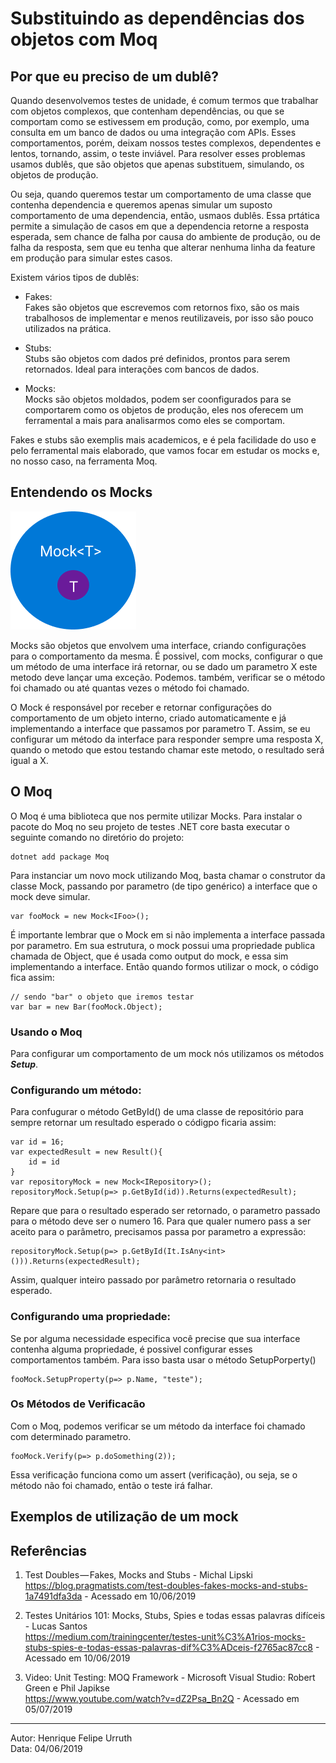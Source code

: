 # Substituindo as dependências dos objetos com Moq

## Por que eu preciso de um dublê?
Quando desenvolvemos testes de unidade, é comum termos que trabalhar com objetos complexos, que contenham dependências, ou que se comportam como se estivessem em produção, como, por exemplo, uma consulta em um banco de dados ou uma integração com APIs. Esses comportamentos, porém, deixam nossos testes complexos, dependentes e lentos, tornando, assim, o teste inviável. Para resolver esses problemas usamos dublês, que são objetos que apenas substituem, simulando, os objetos de produção. 

Ou seja, quando queremos testar um comportamento de uma classe que contenha dependencia e queremos apenas simular um suposto comportamento de uma dependencia, então, usmaos dublês. Essa prtática permite a simulação de casos em que a dependencia retorne a resposta esperada, sem chance de falha por causa do ambiente de produção, ou de falha da resposta, sem que eu tenha que alterar nenhuma linha da feature em produção para simular estes casos.

Existem vários tipos de dublês:

- Fakes:  
    Fakes são objetos que escrevemos com retornos fixo, são os mais trabalhosos de implementar e menos reutilizaveis, por isso são pouco utilizados na prática.  

- Stubs:  
    Stubs são objetos com dados pré definidos, prontos para serem retornados. Ideal para interações com bancos de dados.  

- Mocks:  
    Mocks são objetos moldados, podem ser coonfigurados para se comportarem como os objetos de produção, eles nos oferecem um ferramental a mais para analisarmos como eles se comportam.

Fakes e stubs são exemplis mais academicos, e é pela facilidade do uso e pelo ferramental mais elaborado, que vamos focar em estudar os mocks e, no nosso caso, na ferramenta Moq.

## Entendendo os Mocks

![Ilustração da estrutura de um mock, dois circulos concentricos, um o mock e internamente a interface](./content/Mock.png "A estrutura de um mock")

Mocks são objetos que envolvem uma interface, criando configurações para o comportamento da mesma. 
É possivel, com mocks, configurar o que um método de uma interface irá retornar, ou se dado um parametro X este metodo deve lançar uma exceção. 
Podemos. também, verificar se o método foi chamado ou até quantas vezes o método foi chamado.

O Mock é responsável por receber e retornar configurações do comportamento de um objeto interno, criado automaticamente e já implementando a interface que passamos por parametro T. Assim, se eu configurar um método da interface para responder sempre uma resposta X, quando o metodo que estou testando chamar este metodo, o resultado será igual a X.


## O Moq

O Moq é uma biblioteca que nos permite utilizar Mocks. Para instalar o pacote do Moq no seu projeto de testes .NET core basta executar o seguinte comando no diretório do projeto:

    dotnet add package Moq

Para instanciar um novo mock utilizando Moq, basta chamar o construtor da classe Mock, passando por parametro (de tipo genérico) a interface que o mock deve simular.

    var fooMock = new Mock<IFoo>();

É importante lembrar que o Mock em si não implementa a interface passada por parametro. Em sua estrutura, o mock possui uma propriedade publica chamada de Object, que é usada como output do mock, e essa sim implementando a interface. Então quando formos utilizar o mock, o código fica assim:  

    // sendo "bar" o objeto que iremos testar
    var bar = new Bar(fooMock.Object);


### Usando o Moq

Para configurar um comportamento de um mock nós utilizamos os métodos ***Setup***.

### Configurando um método:
 Para confugurar o método GetById() de uma classe de repositório para sempre retornar um resultado esperado o códigpo ficaria assim: 

    var id = 16;
    var expectedResult = new Result(){
        id = id
    }
    var repositoryMock = new Mock<IRepository>();
    repositoryMock.Setup(p=> p.GetById(id)).Returns(expectedResult);

Repare que para o resultado esperado ser retornado, o parametro passado para o método deve ser o numero 16.
Para que qualer numero pass a ser aceito para o parâmetro, precisamos passa por parametro a expressão:

    repositoryMock.Setup(p=> p.GetById(It.IsAny<int>())).Returns(expectedResult);

Assim, qualquer inteiro passado por parâmetro retornaria o resultado esperado.

### Configurando uma propriedade:

Se por alguma necessidade especifica você precise que sua interface contenha alguma propriedade, é possivel configurar esses comportamentos também. Para isso basta usar o método SetupPorperty()

    fooMock.SetupProperty(p=> p.Name, "teste");    


### Os Métodos de Verificacão

Com o Moq, podemos verificar se um método da interface foi chamado com determinado parametro.

    fooMock.Verify(p=> p.doSomething(2));

Essa verificação funciona como um assert (verificação), ou seja, se o método não foi chamado, então o teste irá falhar.


## Exemplos de  utilização de um mock

## Referências

1. Test Doubles — Fakes, Mocks and Stubs - Michal Lipski  
https://blog.pragmatists.com/test-doubles-fakes-mocks-and-stubs-1a7491dfa3da - Acessado em 10/06/2019

2. Testes Unitários 101: Mocks, Stubs, Spies e todas essas palavras difíceis - Lucas Santos  
https://medium.com/trainingcenter/testes-unit%C3%A1rios-mocks-stubs-spies-e-todas-essas-palavras-dif%C3%ADceis-f2765ac87cc8 - Acessado em 10/06/2019

3. Video: Unit Testing: MOQ Framework - Microsoft Visual Studio: Robert Green e Phil Japikse  
   https://www.youtube.com/watch?v=dZ2Psa_Bn2Q - Acessado em 05/07/2019  

---
Autor: Henrique Felipe Urruth  
Data: 04/06/2019